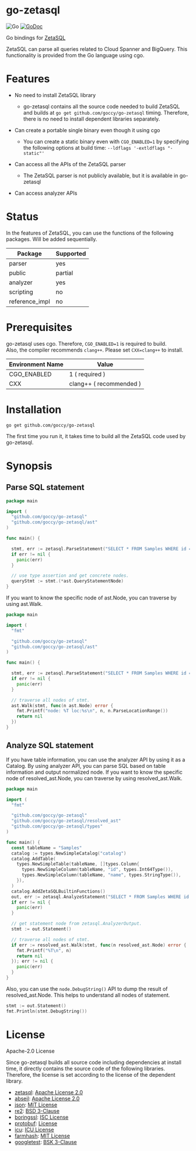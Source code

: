 # go-zetasql

![Go](https://github.com/goccy/go-zetasql/workflows/Go/badge.svg)
[![GoDoc](https://godoc.org/github.com/goccy/go-zetasql?status.svg)](https://pkg.go.dev/github.com/goccy/go-zetasql?tab=doc)

Go bindings for [ZetaSQL](https://github.com/google/zetasql)

ZetaSQL can parse all queries related to Cloud Spanner and BigQuery. This functionality is provided from the Go language using cgo. 

# Features

- No need to install ZetaSQL library
  - go-zetasql contains all the source code needed to build ZetaSQL and builds at `go get github.com/goccy/go-zetasql` timing. Therefore, there is no need to install dependent libraries separately.

- Can create a portable single binary even though it using cgo
  - You can create a static binary even with `CGO_ENABLED=1` by specifying the following options at build time: `--ldflags '-extldflags "-static"'`

- Can access all the APIs of the ZetaSQL parser
  - The ZetaSQL parser is not publicly available, but it is available in go-zetasql

- Can access analyzer APIs

# Status

In the features of ZetaSQL, you can use the functions of the following packages. Will be added sequentially.

| Package        | Supported  |
| ----           | ----       |
| parser         | yes        |
| public         | partial    |
| analyzer       | yes        |
| scripting      | no         |
| reference_impl | no         |

# Prerequisites

go-zetasql uses cgo. Therefore, `CGO_ENABLED=1` is required to build.  
Also, the compiler recommends `clang++`. Please set `CXX=clang++` to install.

|  Environment Name |  Value                   |
| ----              | ----                     |
|  CGO_ENABLED      |  1  ( required )         |
|  CXX              |  clang++ ( recommended ) |

# Installation

```
go get github.com/goccy/go-zetasql
```

The first time you run it, it takes time to build all the ZetaSQL code used by go-zetasql.

# Synopsis

## Parse SQL statement

```go
package main

import (
  "github.com/goccy/go-zetasql"
  "github.com/goccy/go-zetasql/ast"
)

func main() {

  stmt, err := zetasql.ParseStatement("SELECT * FROM Samples WHERE id = 1")
  if err != nil {
    panic(err)
  }

  // use type assertion and get concrete nodes.
  queryStmt := stmt.(*ast.QueryStatementNode)
}
```

If you want to know the specific node of ast.Node, you can traverse by using ast.Walk.

```go
package main

import (
  "fmt"

  "github.com/goccy/go-zetasql"
  "github.com/goccy/go-zetasql/ast"
)

func main() {

  stmt, err := zetasql.ParseStatement("SELECT * FROM Samples WHERE id = 1", nil)
  if err != nil {
    panic(err)
  }

  // traverse all nodes of stmt.
  ast.Walk(stmt, func(n ast.Node) error {
    fmt.Printf("node: %T loc:%s\n", n, n.ParseLocationRange())
    return nil
  })
}
```

## Analyze SQL statement

If you have table information, you can use the analyzer API by using it as a Catalog.
By using analyzer API, you can parse SQL based on table information and output normalized node.
If you want to know the specific node of resolved_ast.Node, you can traverse by using resolved_ast.Walk.

```go
package main

import (
  "fmt"

  "github.com/goccy/go-zetasql"
  "github.com/goccy/go-zetasql/resolved_ast"
  "github.com/goccy/go-zetasql/types"
)

func main() {
  const tableName = "Samples"
  catalog := types.NewSimpleCatalog("catalog")
  catalog.AddTable(
    types.NewSimpleTable(tableName, []types.Column{
      types.NewSimpleColumn(tableName, "id", types.Int64Type()),
      types.NewSimpleColumn(tableName, "name", types.StringType()),
    }),
  )
  catalog.AddZetaSQLBuiltinFunctions()
  out, err := zetasql.AnalyzeStatement("SELECT * FROM Samples WHERE id = 1000", catalog, nil)
  if err != nil {
    panic(err)
  }

  // get statement node from zetasql.AnalyzerOutput.
  stmt := out.Statement()

  // traverse all nodes of stmt.
  if err := resolved_ast.Walk(stmt, func(n resolved_ast.Node) error {
    fmt.Printf("%T\n", n)
    return nil
  }); err != nil {
    panic(err)
  }
}
```


Also, you can use the `node.DebugString()` API to dump the result of resolved_ast.Node.
This helps to understand all nodes of statement.

```go
stmt := out.Statement()
fmt.Println(stmt.DebugString())
```

# License

Apache-2.0 License

Since go-zetasql builds all source code including dependencies at install time, it directly contains the source code of the following libraries. Therefore, the license is set according to the license of the dependent library.

- [zetasql](https://github.com/google/zetasql): [Apache License 2.0](https://github.com/google/zetasql/blob/master/LICENSE)
- [abseil](https://github.com/abseil/abseil-cpp): [Apache License 2.0](https://github.com/abseil/abseil-cpp/blob/master/LICENSE)
- [json](https://github.com/nlohmann/json): [MIT License](https://github.com/nlohmann/json/blob/develop/LICENSE.MIT)
- [re2](https://github.com/google/re2): [BSD 3-Clause](https://github.com/google/re2/blob/main/LICENSE)
- [boringssl](https://github.com/google/boringssl): [ISC License](https://github.com/google/boringssl/blob/master/LICENSE)
- [protobuf](https://github.com/protocolbuffers/protobuf): [License](https://github.com/protocolbuffers/protobuf/blob/master/LICENSE)
- [icu](https://github.com/unicode-org/icu): [ICU License](https://github.com/unicode-org/icu/blob/main/icu4c/LICENSE)
- [farmhash](https://github.com/google/farmhash): [MIT License](https://github.com/google/farmhash/blob/master/COPYING)
- [googletest](https://github.com/google/googletest): [BSK 3-Clause](https://github.com/google/googletest/blob/main/LICENSE)
